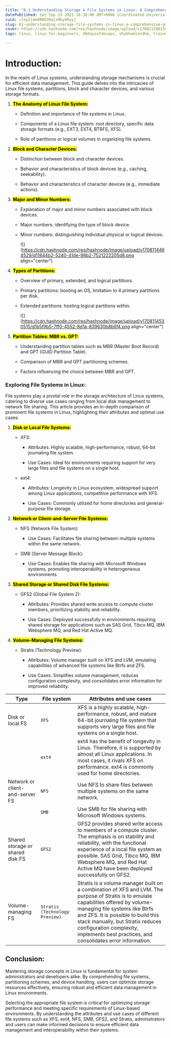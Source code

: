 ```yaml
---
title: "6.1 Understanding Storage & File Systems in Linux: A Comprehensive Guide"
datePublished: Sat Sep 23 2023 18:30:00 GMT+0000 (Coordinated Universal Time)
cuid: clsp3j4md00030ajx0by4hyyj
slug: 61-understanding-storage-file-systems-in-linux-a-comprehensive-guide
cover: https://cdn.hashnode.com/res/hashnode/image/upload/v1708113981559/f141b853-9d7e-4554-b9e5-2a9974568cfc.png
tags: linux, linux-for-beginners, 90daysofdevops, shubhamlondhe, trainwithshubham, filesystemmanagement

---
```


# Introduction:

In the realm of Linux systems, understanding storage mechanisms is crucial for efficient data management. This guide delves into the intricacies of Linux file systems, partitions, block and character devices, and various storage formats.

1. **<mark>The Anatomy of Linux File System:</mark>**
    
    * Definition and importance of file systems in Linux.
        
    * Components of a Linux file system: root directory, specific data storage formats (e.g., EXT3, EXT4, BTRFS, XFS).
        
    * Role of partitions or logical volumes in organizing file systems.
        
2. **<mark>Block and Character Devices:</mark>**
    
    * Distinction between block and character devices.
        
    * Behavior and characteristics of block devices (e.g., caching, seekability).
        
    * Behavior and characteristics of character devices (e.g., immediate actions).
        
3. **<mark>Major and Minor Numbers:</mark>**
    
    * Explanation of major and minor numbers associated with block devices.
        
    * Major numbers: identifying the type of block device.
        
    * Minor numbers: distinguishing individual physical or logical devices.
        
        ![](https://cdn.hashnode.com/res/hashnode/image/upload/v1708114464529/d11844b2-5240-41de-98b2-7521222205d8.png align="center")
        
4. **<mark>Types of Partitions:</mark>**
    
    * Overview of primary, extended, and logical partitions.
        
    * Primary partitions: booting an OS, limitation to 4 primary partitions per disk.
        
    * Extended partitions: hosting logical partitions within.
        
        ![](https://cdn.hashnode.com/res/hashnode/image/upload/v1708114530515/d1b5f9b5-7ff0-4552-8d1a-839630b8b6f4.png align="center")
        
5. **<mark>Partition Tables: MBR vs. GPT:</mark>**
    
    * Understanding partition tables such as MBR (Master Boot Record) and GPT (GUID Partition Table).
        
    * Comparison of MBR and GPT partitioning schemes.
        
    * Factors influencing the choice between MBR and GPT.
        

### Exploring File Systems in Linux:

File systems play a pivotal role in the storage architecture of Linux systems, catering to diverse use cases ranging from local disk management to network file sharing. This article provides an in-depth comparison of prominent file systems in Linux, highlighting their attributes and optimal use cases.

1. **<mark>Disk or Local File Systems:</mark>**
    
    * XFS:
        
        * Attributes: Highly scalable, high-performance, robust, 64-bit journaling file system.
            
        * Use Cases: Ideal for environments requiring support for very large files and file systems on a single host.
            
    * ext4:
        
        * Attributes: Longevity in Linux ecosystem, widespread support among Linux applications, competitive performance with XFS.
            
        * Use Cases: Commonly utilized for home directories and general-purpose file storage.
            
2. **<mark>Network or Client-and-Server File Systems:</mark>**
    
    * NFS (Network File System):
        
        * Use Cases: Facilitates file sharing between multiple systems within the same network.
            
    * SMB (Server Message Block):
        
        * Use Cases: Enables file sharing with Microsoft Windows systems, promoting interoperability in heterogeneous environments.
            
3. **<mark>Shared Storage or Shared Disk File Systems:</mark>**
    
    * GFS2 (Global File System 2):
        
        * Attributes: Provides shared write access to compute cluster members, prioritizing stability and reliability.
            
        * Use Cases: Deployed successfully in environments requiring shared storage for applications such as SAS Grid, Tibco MQ, IBM Websphere MQ, and Red Hat Active MQ.
            
4. **<mark>Volume-Managing File Systems:</mark>**
    
    * Stratis (Technology Preview):
        
        * Attributes: Volume manager built on XFS and LVM, emulating capabilities of advanced file systems like Btrfs and ZFS.
            
        * Use Cases: Simplifies volume management, reduces configuration complexity, and consolidates error information for improved reliability.
            

| **Type** | **File system** | **Attributes and use cases** |
| --- | --- | --- |
| Disk or local FS | `XFS` | XFS is a highly scalable, high-performance, robust, and mature 64-bit journaling file system that supports very large files and file systems on a single host. |
|  | `ext4` | ext4 has the benefit of longevity in Linux. Therefore, it is supported by almost all Linux applications. In most cases, it rivals XFS on performance. ext4 is commonly used for home directories. |
| Network or client-and-server FS | `NFS` | Use NFS to share files between multiple systems on the same network. |
|  | `SMB` | Use SMB for file sharing with Microsoft Windows systems. |
| Shared storage or shared disk FS | `GFS2` | GFS2 provides shared write access to members of a compute cluster. The emphasis is on stability and reliability, with the functional experience of a local file system as possible. SAS Grid, Tibco MQ, IBM Websphere MQ, and Red Hat Active MQ have been deployed successfully on GFS2. |
| Volume-managing FS | `Stratis (Technology Preview)` | Stratis is a volume manager built on a combination of XFS and LVM. The purpose of Stratis is to emulate capabilities offered by volume-managing file systems like Btrfs and ZFS. It is possible to build this stack manually, but Stratis reduces configuration complexity, implements best practices, and consolidates error information. |

## Conclusion:

Mastering storage concepts in Linux is fundamental for system administrators and developers alike. By comprehending file systems, partitioning schemes, and device handling, users can optimize storage resources effectively, ensuring robust and efficient data management in Linux environments.

Selecting the appropriate file system is critical for optimizing storage performance and meeting specific requirements of Linux-based environments. By understanding the attributes and use cases of different file systems such as XFS, ext4, NFS, SMB, GFS2, and Stratis, administrators and users can make informed decisions to ensure efficient data management and interoperability within their systems.